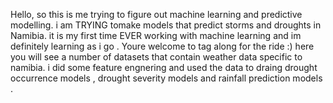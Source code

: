 Hello, so this is me trying to figure out machine learning and predictive modelling. i am TRYING tomake models that predict storms and droughts in Namibia. 
it is my first time EVER working with machine learning and im definitely learning as i go . Youre welcome to tag along for the ride :)
here you will see a number of datasets that contain weather data specific to namibia. i did some feature engnering and used the data to draing drought occurrence models , drought severity models and rainfall prediction models .
